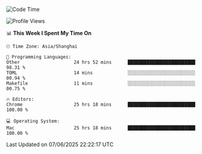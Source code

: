 <!--START_SECTION:waka-->
![Code Time](http://img.shields.io/badge/Code%20Time-4%2C048%20hrs%2043%20mins-blue)

![Profile Views](http://img.shields.io/badge/Profile%20Views-0-blue)

📊 **This Week I Spent My Time On** 

```text
🕑︎ Time Zone: Asia/Shanghai

💬 Programming Languages: 
Other                    24 hrs 52 mins      █████████████████████████   98.31 % 
TOML                     14 mins             ░░░░░░░░░░░░░░░░░░░░░░░░░   00.94 % 
Makefile                 11 mins             ░░░░░░░░░░░░░░░░░░░░░░░░░   00.75 % 

🔥 Editors: 
Chrome                   25 hrs 18 mins      █████████████████████████   100.00 % 

💻 Operating System: 
Mac                      25 hrs 18 mins      █████████████████████████   100.00 % 
```


 Last Updated on 07/06/2025 22:22:17 UTC
<!--END_SECTION:waka-->